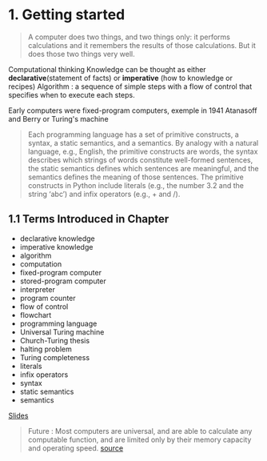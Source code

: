 # 1. Getting started

> A computer does two things, and two things only: it performs calculations and it remembers the results of those calculations. But it does those two things very well.

Computational thinking 
Knowledge can be thought as either **declarative**(statement of facts) or **imperative** (how to knowledge or recipes)
Algorithm : a sequence of simple steps with a flow of control that specifies when to execute each steps. 

Early computers were fixed-program computers, exemple in 1941 Atanasoff and Berry or Turing's machine

> Each programming language has a set of primitive constructs, a syntax, a static semantics, and a semantics. By analogy with a natural language, e.g., English, the primitive constructs are words, the syntax describes which strings of words constitute well-formed sentences, the static semantics defines which sentences are meaningful, and the semantics defines the meaning of those sentences. The primitive constructs in Python include literals (e.g., the number 3.2 and the string ‘abc’) and infix operators (e.g., + and /).

## 1.1 Terms Introduced in Chapter
- declarative knowledge
- imperative knowledge
- algorithm 
- computation
- fixed-program computer
- stored-program computer
- interpreter
- program counter
- flow of control
- flowchart
- programming language
- Universal Turing machine
- Church-Turing thesis
- halting problem
- Turing completeness
- literals 
- infix operators
- syntax
- static semantics
- semantics


[Slides](https://ocw.mit.edu/courses/6-0001-introduction-to-computer-science-and-programming-in-python-fall-2016/resources/mit6_0001f16_lec1/)

> Future : Most computers are universal, and are able to calculate any computable function, and are limited only by their memory capacity and operating speed.
[source](https://en.wikipedia.org/wiki/Computer)
